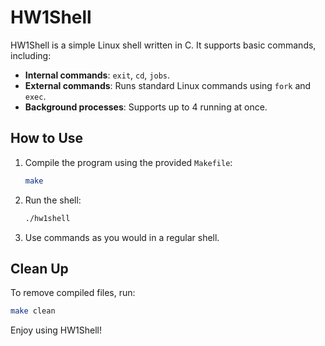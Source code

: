 # HW1Shell

HW1Shell is a simple Linux shell written in C. It supports basic commands, including:

- **Internal commands**: `exit`, `cd`, `jobs`.
- **External commands**: Runs standard Linux commands using `fork` and `exec`.
- **Background processes**: Supports up to 4 running at once.

## How to Use
1. Compile the program using the provided `Makefile`:
   ```bash
   make
   ```
2. Run the shell:
   ```bash
   ./hw1shell
   ```
3. Use commands as you would in a regular shell.

## Clean Up
To remove compiled files, run:
```bash
make clean
``` 

Enjoy using HW1Shell!
